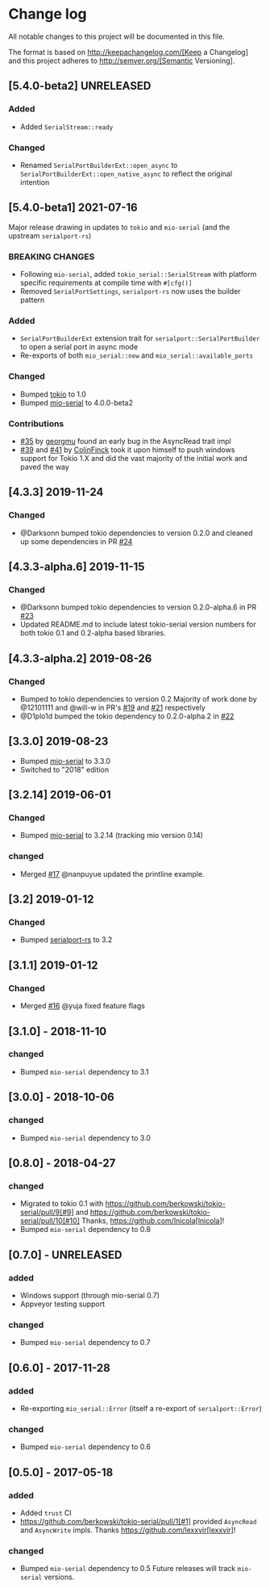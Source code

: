 # Change log

All notable changes to this project will be documented in this file.

The format is based on http://keepachangelog.com/[Keep a Changelog]
and this project adheres to http://semver.org/[Semantic Versioning].

## [5.4.0-beta2] UNRELEASED

### Added
- Added `SerialStream::ready`

### Changed
- Renamed `SerialPortBuilderExt::open_async` to `SerialPortBuilderExt::open_native_async` to reflect the original
  intention

## [5.4.0-beta1] 2021-07-16

Major release drawing in updates to `tokio` and `mio-serial` (and the upstream `serialport-rs`)

### BREAKING CHANGES

- Following `mio-serial`, added `tokio_serial::SerialStream` with platform specific requirements at compile time with `#[cfg()]`
- Removed `SerialPortSettings`, `serialport-rs` now uses the builder pattern

### Added
- `SerialPortBuilderExt` extension trait for `serialport::SerialPortBuilder` to open a serial port in async mode
- Re-exports of both `mio_serial::new` and `mio_serial::available_ports`

### Changed
- Bumped [tokio](https://github.com/tokio-rs/tokio) to 1.0
- Bumped [mio-serial](https://github.com/berkowski/mio-serial) to 4.0.0-beta2

### Contributions
- [#35](https://github.com/berkowski/tokio-serial/pull/35) by [georgmu](https://github.com/georgmu) found an early bug in the AsyncRead trait impl
- [#39](https://github.com/berkowski/tokio-serial/pull/39) and [#41](https://github.com/berkowski/tokio-serial/pull/41) by [ColinFinck](https://github.com/ColinFinck) took it upon himself to push windows support for Tokio 1.X
  and did the vast majority of the initial work and paved the way
  
## [4.3.3] 2019-11-24
### Changed
* @Darksonn bumped tokio dependencies to version 0.2.0 and cleaned up some dependencies in PR [#24](https://github.com/berkowski/tokio-serial/pull/24)

## [4.3.3-alpha.6] 2019-11-15
### Changed
* @Darksonn bumped tokio dependencies to version 0.2.0-alpha.6 in PR [#23](https://github.com/berkowski/tokio-serial/pull/23)
* Updated README.md to include latest tokio-serial version numbers for both tokio 0.1 and 0.2-alpha based libraries.

## [4.3.3-alpha.2] 2019-08-26
### Changed
* Bumped to tokio dependencies to version 0.2
  Majority of work done by @12101111 and @will-w in PR's [#19](https://github.com/berkowski/tokio-serial/pull/19)
  and [#21](https://github.com/berkowski/tokio-serial/pull/21) respectively
* @D1plo1d bumped the tokio dependency to 0.2.0-alpha.2 in [#22](https://github.com/berkowski/tokio-serial/pull/21)



## [3.3.0] 2019-08-23
* Bumped [mio-serial](https://gitlab.com/berkowski/mio-serial) to 3.3.0 
* Switched to "2018" edition

## [3.2.14] 2019-06-01
### Changed
* Bumped [mio-serial](https://gitlab.com/berkowski/mio-serial) to 3.2.14 (tracking mio version 0.14)

### changed
* Merged [#17](https://github.com/berkowski/tokio-serial/pull/17) @nanpuyue updated the printline example.

## [3.2] 2019-01-12
### Changed
* Bumped [serialport-rs](https://gitlab.com/susurrus/serialport-rs) to 3.2

## [3.1.1] 2019-01-12
### Changed
* Merged [#16](https://github.com/berkowski/tokio-serial/pull/16) @yuja fixed feature flags

## [3.1.0] - 2018-11-10
### changed
* Bumped `mio-serial` dependency to 3.1

## [3.0.0] - 2018-10-06
### changed
* Bumped `mio-serial` dependency to 3.0

## [0.8.0] - 2018-04-27
### changed
* Migrated to tokio 0.1 with https://github.com/berkowski/tokio-serial/pull/9[#9] and
  https://github.com/berkowski/tokio-serial/pull/10[#10] Thanks, https://github.com/lnicola[lnicola]!
* Bumped `mio-serial` dependency to 0.8

## [0.7.0] - UNRELEASED
### added
* Windows support (through mio-serial 0.7)
* Appveyor testing support

### changed
* Bumped `mio-serial` dependency to 0.7


## [0.6.0] - 2017-11-28
### added
* Re-exporting `mio_serial::Error` (itself a re-export of `serialport::Error`)

### changed
* Bumped `mio-serial` dependency to 0.6

## [0.5.0] - 2017-05-18
### added
* Added `trust` CI
* https://github.com/berkowski/tokio-serial/pull/1[#1] provided `AsyncRead` and
  `AsyncWrite` impls.  Thanks https://github.com/lexxvir[lexxvir]!

### changed
* Bumped `mio-serial` dependency to 0.5  Future releases will
  track `mio-serial` versions.
